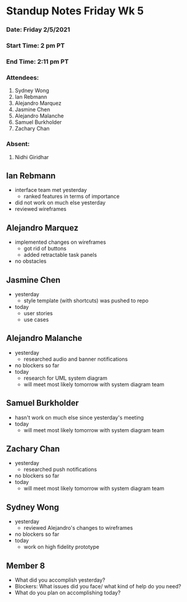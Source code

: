 # Standup Notes Friday Wk 5

### Date: Friday 2/5/2021

### Start Time: 2 pm PT

### End Time: 2:11 pm PT

### Attendees:

1. Sydney Wong
2. Ian Rebmann
3. Alejandro Marquez
4. Jasmine Chen
5. Alejandro Malanche
6. Samuel Burkholder
7. Zachary Chan

### Absent:

1. Nidhi Giridhar

## Ian Rebmann

- interface team met yesterday
  - ranked features in terms of importance
- did not work on much else yesterday
- reviewed wireframes

## Alejandro Marquez

- implemented changes on wireframes
  - got rid of buttons
  - added retractable task panels
- no obstacles

## Jasmine Chen

- yesterday
  - style template (with shortcuts) was pushed to repo
- today
  - user stories
  - use cases

## Alejandro Malanche

- yesterday
  - researched audio and banner notifications
- no blockers so far
- today
  - research for UML system diagram
  - will meet most likely tomorrow with system diagram team

## Samuel Burkholder

- hasn't work on much else since yesterday's meeting
- today
  - will meet most likely tomorrow with system diagram team

## Zachary Chan

- yesterday
  - researched push notifications
- no blockers so far
- today
  - will meet most likely tomorrow with system diagram team

## Sydney Wong

- yesterday
  - reviewed Alejandro's changes to wireframes
- no blockers so far
- today
  - work on high fidelity prototype

## Member 8

- What did you accomplish yesterday?
- Blockers: What issues did you face/ what kind of help do you need?
- What do you plan on accomplishing today?
